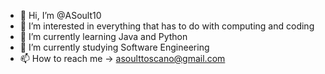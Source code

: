 - 👋 Hi, I’m @ASoult10
- 👀 I’m interested in everything that has to do with computing and coding
- 🌱 I’m currently learning Java and Python
- 💞️ I’m currently studying Software Engineering
- 📫 How to reach me -> asoulttoscano@gmail.com
